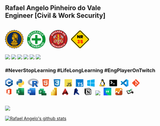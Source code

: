 <h2> Rafael Angelo Pinheiro do Vale <br>Engineer [Civil & Work Security]</h2>
<br>
<div>
<img src="./assets/civil.png" width="60px"> &nbsp
<img src="./assets/safe.png" width="60px"> &nbsp
<img src="./assets/brigada.png" width="60px"> &nbsp
<img src="./assets/altura.png" width="60px"> &nbsp
</div>
<br>
<!-- ************ Tools & Languages ********************* -->
<div>
<!-- Linktree -->
  <a href="https://linktr.ee/rafaelangelopv"><img src="
  https://img.shields.io/badge/LinkTree.ee/rafaelangelopv-39E09B??style=for-the-badge&logo=linktree&logoColor=white" target="_blank"></a>
  <!-- Gmail -->
  <a href="mailto:rafaelangelopv@gmail.com"><img src="https://img.shields.io/badge/-rafaelangelopv@gmail.com-FF0000??style=for-the-badge&logo=gmail&logoColor=white" target="_blank"></a>
  <!-- LinkedIn -->
  <a href="https://www.linkedin.com/in/rafaelangelopv" target="_blank"><img src="https://img.shields.io/badge/-/in/rafaelangelopv-0077B5??style=for-the-badge&logo=linkedin&logoColor=white" target="_blank"></a>
  <!-- Twitter -->
  <a href="https://twitter.com/rafaelangelopv" target="_blank"><img src="https://img.shields.io/badge/-@rafaelangelopv-1DA1F2??style=for-the-badge&logo=twitter&logoColor=white" target="_blank"></a>
  <!-- Instagram -->
  <a href="https://instagram.com/rafaelangelopv" target="_blank"><img src="https://img.shields.io/badge/-@rafaelangelopv-%23E4405F??style=for-the-badge&logo=instagram&logoColor=white" target="_blank"></a>
  <!-- Twitch -->
 	<a href="https://www.twitch.tv/engplayer" target="_blank"><img src="https://img.shields.io/badge/Twitch.tv/engplayer-9146FF??style=for-the-badge&logo=twitch&logoColor=white" target="_blank"></a>
</div>
<h3>#NeverStopLearning
#LifeLongLearning #EngPlayerOnTwitch</h3>

<!-- ************ Tools & Languages ************** -->
<div>
<!--  -->
<img src="./assets/c++.png" width="25px"> &nbsp
<img src="./assets/python.svg" width="25px"> &nbsp
<img src="./assets/r.png" width="35px"> &nbsp
<img src="./assets/html5.svg" width="25px"> &nbsp
<img src="./assets/css3.svg" width="25px"> &nbsp
<img src="./assets/javascript.svg" width="25px"> &nbsp
<img src="./assets/typescript.svg" width="25px"> &nbsp
<img src="./assets/windows.svg" width="25px"> &nbsp
<img src="./assets/linux.svg" width="25px"> &nbsp
<img src="./assets/terminal.png" width="25px"> &nbsp
<!-- <img src="./assets/jupyter.png" width="25px"> &nbsp -->
<img src="./assets/vscode.svg" width="25px"> &nbsp
<!-- <img src="./assets/rstudio.png" width="25px"> &nbsp -->
<img src="./assets/git.svg" width="25px"> &nbsp
<!-- <img src="./assets/github.svg" width="25px"> &nbsp -->
<!--  -->
<br>
<img src="./assets/office.svg" width="25px"> &nbsp
<img src="./assets/excel.png" width="25px"> &nbsp
<img src="./assets/word.png" width="25px"> &nbsp
<img src="./assets/msproject.png" width="25px"> &nbsp
<img src="./assets/powerbi.png" width="25px"> &nbsp
<img src="./assets/autocad.png" width="25px"> &nbsp
<img src="./assets/revit.png" width="25px"> &nbsp
<img src="./assets/notion.png" width="25px"> &nbsp
<img src="./assets/trello.ico" width="25px"> &nbsp
<img src="./assets/informakon.jpg" width="25px"> &nbsp
<img src="./assets/paytask.png" width="25px"> &nbsp
<img src="./assets/quizquality.png" width="25px"> &nbsp
</div><br>

<!-- ************ Stats ************** -->
<div>
    <p align="left"><a href="#"><img width="400px" src="https://github-readme-stats.vercel.app/api/top-langs?username=rafaelangelopv&layout=compact&show_icons=true&theme=dark"></a></p>
    <p align="left"><a href="#"><img width="400px" src="https://github-readme-stats.vercel.app/api?username=rafaelangelopv&show_icons=true&theme=dark" alt="Rafael Angelo's github stats"></a></p>
</div>
